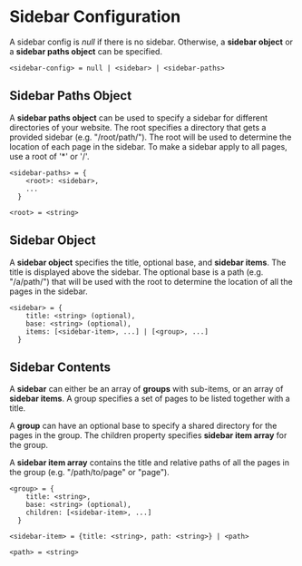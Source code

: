 # Sidebar Configuration

A sidebar config is _null_ if there is no sidebar. Otherwise, a **sidebar object** or a **sidebar paths object** can be specified.

```
<sidebar-config> = null | <sidebar> | <sidebar-paths>
```

## Sidebar Paths Object

A **sidebar paths object** can be used to specify a sidebar for different directories of your website. The root specifies a directory that gets a provided sidebar (e.g. "/root/path/"). The root will be used to determine the location of each page in the sidebar. To make a sidebar apply to all pages, use a root of '*' or '/'.

```
<sidebar-paths> = {
    <root>: <sidebar>,
    ...
  }

<root> = <string> 
```

## Sidebar Object

A **sidebar object** specifies the title, optional base, and **sidebar items**. The title is displayed above the sidebar. The optional base is a path (e.g. "/a/path/") that will be used with the root to determine the location of all the pages in the sidebar.

```
<sidebar> = {
    title: <string> (optional),
    base: <string> (optional),
    items: [<sidebar-item>, ...] | [<group>, ...]
  }
```

## Sidebar Contents

A **sidebar** can either be an array of **groups** with sub-items, or an array of **sidebar items**. A group specifies a set of pages to be listed together with a title.

A **group** can have an optional base to specify a shared directory for the pages in the group. The children property specifies **sidebar item array** for the group.

A **sidebar item array** contains the title and relative paths of all the pages in the group (e.g. "/path/to/page" or "page").

```
<group> = {
    title: <string>,
    base: <string> (optional),
    children: [<sidebar-item>, ...]
  }

<sidebar-item> = {title: <string>, path: <string>} | <path>

<path> = <string>
```